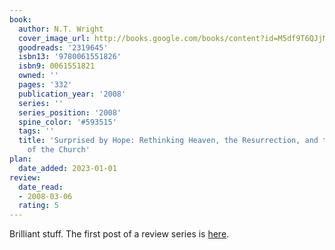 ```yaml
---
book:
  author: N.T. Wright
  cover_image_url: http://books.google.com/books/content?id=M5df9T6QJjMC&printsec=frontcover&img=1&zoom=1&edge=curl&source=gbs_api
  goodreads: '2319645'
  isbn13: '9780061551826'
  isbn9: 0061551821
  owned: ''
  pages: '332'
  publication_year: '2008'
  series: ''
  series_position: '2008'
  spine_color: '#593515'
  tags: ''
  title: 'Surprised by Hope: Rethinking Heaven, the Resurrection, and the Mission
    of the Church'
plan:
  date_added: 2023-01-01
review:
  date_read:
  - 2008-03-06
  rating: 5
---
```

Brilliant stuff. The first post of a review series is [here](https://www.chrishubbs.com/2008/03/06/wrestling-with-tom-an-american-evangelicals-coming-to-grips-with-n-t-wrights-surprised-by-hope/).
